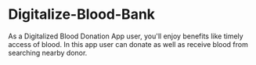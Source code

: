 # Digitalize-Blood-Bank
As a Digitalized Blood Donation App user, you'll enjoy benefits like timely access of blood. In this app user can donate as well as receive blood from searching nearby donor.
